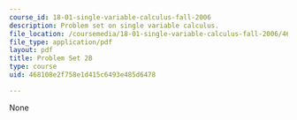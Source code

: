 ```yaml
---
course_id: 18-01-single-variable-calculus-fall-2006
description: Problem set on single variable calculus.
file_location: /coursemedia/18-01-single-variable-calculus-fall-2006/468108e2f758e1d415c6493e485d6478_ps2b.pdf
file_type: application/pdf
layout: pdf
title: Problem Set 2B
type: course
uid: 468108e2f758e1d415c6493e485d6478

---
```

None